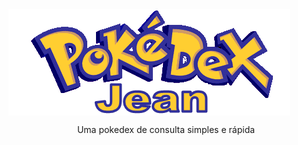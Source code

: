 <img align="center" alt="Logo pokedex" src="./assets/logo.png">
<p align="center">Uma pokedex de consulta simples e rápida</p>